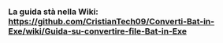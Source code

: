 ### La guida stà nella Wiki: https://github.com/CristianTech09/Converti-Bat-in-Exe/wiki/Guida-su-convertire-file-Bat-in-Exe
